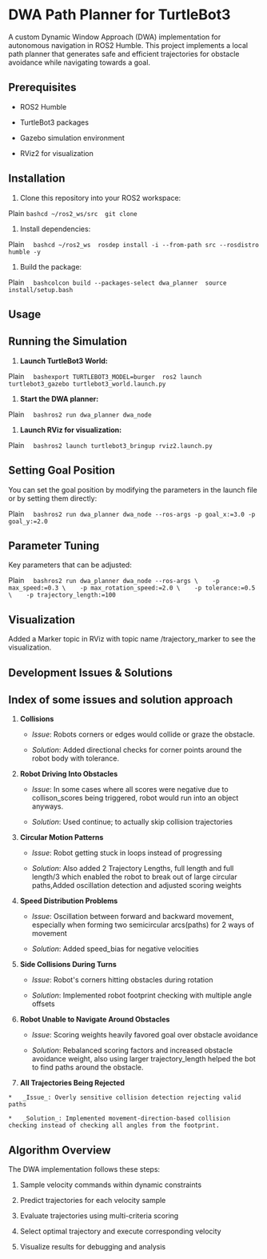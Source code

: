 DWA Path Planner for TurtleBot3
===============================

A custom Dynamic Window Approach (DWA) implementation for autonomous navigation in ROS2 Humble. This project implements a local path planner that generates safe and efficient trajectories for obstacle avoidance while navigating towards a goal.
  

Prerequisites
-------------

*   ROS2 Humble
    
*   TurtleBot3 packages
    
*   Gazebo simulation environment
    
*   RViz2 for visualization
    

Installation
------------

1.  Clone this repository into your ROS2 workspace:
    

Plain `bashcd ~/ros2_ws/src  git clone` 

1.  Install dependencies:
    

Plain `   bashcd ~/ros2_ws  rosdep install -i --from-path src --rosdistro humble -y   `

1.  Build the package:
    

Plain `   bashcolcon build --packages-select dwa_planner  source install/setup.bash   `

Usage
-----

Running the Simulation
----------------------

1.  **Launch TurtleBot3 World:**
    

Plain `   bashexport TURTLEBOT3_MODEL=burger  ros2 launch turtlebot3_gazebo turtlebot3_world.launch.py   `

1.  **Start the DWA planner:**
    

Plain `   bashros2 run dwa_planner dwa_node   `

1.  **Launch RViz for visualization:**
    

Plain `   bashros2 launch turtlebot3_bringup rviz2.launch.py   `

Setting Goal Position
---------------------

You can set the goal position by modifying the parameters in the launch file or by setting them directly:

Plain `   bashros2 run dwa_planner dwa_node --ros-args -p goal_x:=3.0 -p goal_y:=2.0   `

Parameter Tuning
----------------

Key parameters that can be adjusted:

Plain `   bashros2 run dwa_planner dwa_node --ros-args \    -p max_speed:=0.3 \    -p max_rotation_speed:=2.0 \    -p tolerance:=0.5 \    -p trajectory_length:=100   `

Visualization
-------------

Added a Marker topic in RViz with topic name /trajectory\_marker to see the visualization.

Development Issues & Solutions
------------------------------

Index of some issues and solution approach
-----------------------------

1.  **Collisions**
    
    *   _Issue_: Robots corners or edges would collide or graze the obstacle.
        
    *   _Solution_: Added directional checks for corner points around the robot body with tolerance.
        
2.  **Robot Driving Into Obstacles**
    
    *   _Issue_: In some cases where all scores were negative due to collison_scores being triggered, robot would run into an object anyways.
        
    *   _Solution_: Used continue; to actually skip collision trajectories
        
3.  **Circular Motion Patterns**
    
    *   _Issue_: Robot getting stuck in loops instead of progressing
        
    *   _Solution_: Also added 2 Trajectory Lengths, full length and full length/3 which enabled the robot to break out of large circular paths,Added oscillation detection and adjusted scoring weights
        
4.  **Speed Distribution Problems**
    
    *   _Issue_: Oscillation between forward and backward movement, especially when forming two semicircular arcs(paths) for 2 ways of movement
        
    *   _Solution_: Added speed_bias for negative velocities
        
6.  **Side Collisions During Turns**
    
    *   _Issue_: Robot's corners hitting obstacles during rotation
        
    *   _Solution_: Implemented robot footprint checking with multiple angle offsets
        
9.  **Robot Unable to Navigate Around Obstacles**
    
    *   _Issue_: Scoring weights heavily favored goal over obstacle avoidance
        
    *   _Solution_: Rebalanced scoring factors and increased obstacle avoidance weight, also using larger trajectory_length helped the bot to find paths around the obstacle.
        
10.  **All Trajectories Being Rejected**
    
    *   _Issue_: Overly sensitive collision detection rejecting valid paths
        
    *   _Solution_: Implemented movement-direction-based collision checking instead of checking all angles from the footprint.
        

Algorithm Overview
------------------

The DWA implementation follows these steps:

1.  Sample velocity commands within dynamic constraints
    
2.  Predict trajectories for each velocity sample
    
3.  Evaluate trajectories using multi-criteria scoring
    
4.  Select optimal trajectory and execute corresponding velocity
    
5.  Visualize results for debugging and analysis
